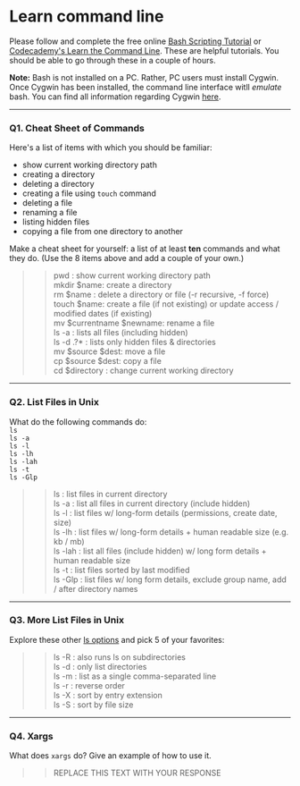 # Learn command line

Please follow and complete the free online [Bash Scripting Tutorial](https://ryanstutorials.net/bash-scripting-tutorial/) or [Codecademy's Learn the Command Line](https://www.codecademy.com/learn/learn-the-command-line). These are helpful tutorials. You should be able to go through these in a couple of hours.

**Note:** Bash is not installed on a PC. Rather, PC users must install Cygwin. Once Cygwin has been installed, the command line interface witll _emulate_ bash. You can find all information regarding Cygwin [here](https://www.cygwin.com/).

---

### Q1.  Cheat Sheet of Commands  

Here's a list of items with which you should be familiar:  
* show current working directory path
* creating a directory
* deleting a directory
* creating a file using `touch` command
* deleting a file
* renaming a file
* listing hidden files
* copying a file from one directory to another

Make a cheat sheet for yourself: a list of at least **ten** commands and what they do.  (Use the 8 items above and add a couple of your own.)  

> > pwd : show current working directory path  
> > mkdir $name: create a directory  
> > rm $name : delete a directory or file (-r recursive, -f force)  
> > touch $name: create a file (if not existing) or update access / modified dates (if existing)  
> > mv $currentname $newname: rename a file  
> > ls -a : lists all files (including hidden)  
> > ls -d .?* : lists only hidden files & directories  
> > mv $source $dest: move a file  
> > cp $source $dest: copy a file  
> > cd $directory : change current working directory  

---

### Q2.  List Files in Unix   

What do the following commands do:  
`ls`  
`ls -a`  
`ls -l`  
`ls -lh`  
`ls -lah`  
`ls -t`  
`ls -Glp`  

>> ls : list files in current directory  
>> ls -a : list all files in current directory (include hidden)  
> > ls -l : list files w/ long-form details (permissions, create date, size)  
> > ls -lh : list files w/ long-form details + human readable size (e.g. kb / mb)  
> > ls -lah : list all files (include hidden) w/ long form details + human readable size  
> > ls -t : list files sorted by last modified  
> > ls -Glp : list files w/ long form details, exclude group name, add / after directory names  

---

### Q3.  More List Files in Unix  

Explore these other [ls options](http://www.techonthenet.com/unix/basic/ls.php) and pick 5 of your favorites:

> > ls -R : also runs ls on subdirectories  
> > ls -d : only list directories  
> > ls -m : list as a single comma-separated line  
> > ls -r : reverse order  
> > ls -X : sort by entry extension  
> > ls -S : sort by file size  

---


### Q4.  Xargs   

What does `xargs` do? Give an example of how to use it.

> > REPLACE THIS TEXT WITH YOUR RESPONSE

 

